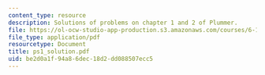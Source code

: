 ```yaml
---
content_type: resource
description: Solutions of problems on chapter 1 and 2 of Plummer.
file: https://ol-ocw-studio-app-production.s3.amazonaws.com/courses/6-152j-micro-nano-processing-technology-fall-2005/be2d0a1f94a86dec18d2dd088507ecc5_ps1_solution.pdf
file_type: application/pdf
resourcetype: Document
title: ps1_solution.pdf
uid: be2d0a1f-94a8-6dec-18d2-dd088507ecc5
---
```


